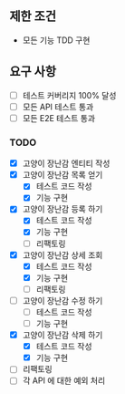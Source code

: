 ## 제한 조건
- 모든 기능 TDD 구현

## 요구 사항
- [ ] 테스트 커버리지 100% 달성 
- [ ] 모든 API 테스트 통과
- [ ] 모든 E2E 테스트 통과

### TODO  
- [X] 고양이 장난감 엔티티 작성
- [X] 고양이 장난감 목록 얻기
  - [X] 테스트 코드 작성
  - [X] 기능 구현
- [X] 고양이 장난감 등록 하기
  - [X] 테스트 코드 작성
  - [X] 기능 구현
  - [ ] 리팩토링
- [X] 고양이 장난감 상세 조회
  - [X] 테스트 코드 작성
  - [X] 기능 구현
  - [ ] 리팩토링
- [ ] 고양이 장난감 수정 하기
  - [ ] 테스트 코드 작성
  - [ ] 기능 구현
- [X] 고양이 장난감 삭제 하기
  - [X] 테스트 코드 작성
  - [X] 기능 구현
- [ ] 리팩토링
- [ ] 각 API 에 대한 예외 처리
